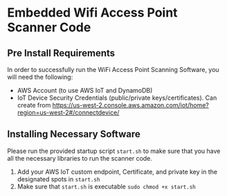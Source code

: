 # Embedded Wifi Access Point Scanner Code
## Pre Install Requirements
In order to successfully run the WiFi Access Point Scanning Software, you will need the following:
- AWS Account (to use AWS IoT and DynamoDB)
- IoT Device Security Credentials (public/private keys/certificates). Can create from https://us-west-2.console.aws.amazon.com/iot/home?region=us-west-2#/connectdevice/ 
## Installing Necessary Software
Please run the provided startup script `start.sh` to make sure that you have all the necessary libraries to run the scanner code.
1. Add your AWS IoT custom endpoint, Certificate, and private key in the designated spots in `start.sh`
2. Make sure that `start.sh` is executable
```sudo chmod +x start.sh```

